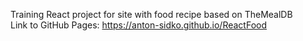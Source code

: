 Training React project for site with food recipe based on TheMealDB <br>
Link to GitHub Pages: https://anton-sidko.github.io/ReactFood

